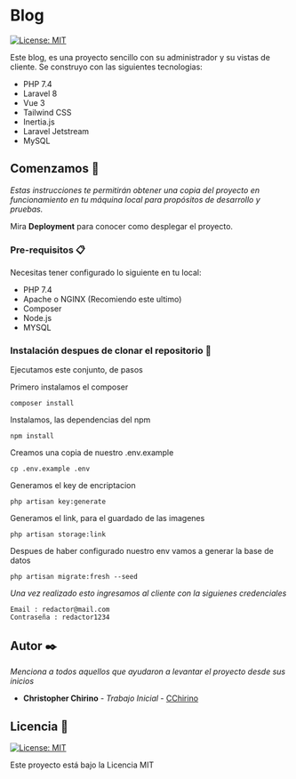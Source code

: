 # Blog 
[![License: MIT](https://img.shields.io/badge/License-MIT-yellow.svg)](https://opensource.org/licenses/MIT)

 Este blog, es una proyecto sencillo con su administrador y su vistas de cliente. Se construyo con las siguientes tecnologias:

* PHP 7.4
* Laravel 8
* Vue 3
* Tailwind CSS
* Inertia.js
* Laravel Jetstream
* MySQL

## Comenzamos 🚀

_Estas instrucciones te permitirán obtener una copia del proyecto en funcionamiento en tu máquina local para propósitos de desarrollo y pruebas._

Mira **Deployment** para conocer como desplegar el proyecto.


### Pre-requisitos 📋

Necesitas tener configurado lo siguiente en tu local:

* PHP 7.4
* Apache o NGINX (Recomiendo este ultimo)
* Composer
* Node.js
* MYSQL


### Instalación despues de clonar el repositorio 🔧

Ejecutamos este conjunto, de pasos

Primero instalamos el composer

```
composer install
```
Instalamos, las dependencias del npm
```
npm install
```
Creamos una copia de nuestro .env.example 
```
cp .env.example .env
```
Generamos el key de encriptacion 
```
php artisan key:generate
```
Generamos el link, para el guardado de las imagenes
```
php artisan storage:link
```
Despues de haber configurado nuestro env vamos a generar la base de datos
```
php artisan migrate:fresh --seed
```

_Una vez realizado esto ingresamos al cliente con la siguienes credenciales_

```
Email : redactor@mail.com
Contraseña : redactor1234
```

## Autor ✒️

_Menciona a todos aquellos que ayudaron a levantar el proyecto desde sus inicios_

* **Christopher Chirino** - *Trabajo Inicial* - [CChirino](https://github.com/CChirino)
 

## Licencia 📄
[![License: MIT](https://img.shields.io/badge/License-MIT-yellow.svg)](https://opensource.org/licenses/MIT)

Este proyecto está bajo la Licencia MIT
